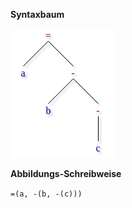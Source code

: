 **Syntaxbaum**

![Syntaxbaum von a = - b - c](assignments/4/14/b.include.png)

**Abbildungs-Schreibweise**

`=(a, -(b, -(c)))`
